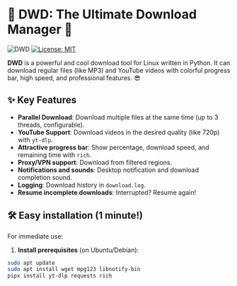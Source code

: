 # 🚀 DWD: The Ultimate Download Manager 🚀

![DWD](https://img.shields.io/badge/DWD-v1.0-blue?style=flat-square&logo=python) [![License: MIT](https://img.shields.io/badge/License-MIT-yellow.svg)](https://opensource.org/licenses/MIT)

**DWD** is a powerful and cool download tool for Linux written in Python. It can download regular files (like MP3) and YouTube videos with colorful progress bar, high speed, and professional features. 😎

## ✨ Key Features
- **Parallel Download**: Download multiple files at the same time (up to 3 threads, configurable).
- **YouTube Support**: Download videos in the desired quality (like 720p) with `yt-dlp`.
- **Attractive progress bar**: Show percentage, download speed, and remaining time with `rich`.
- **Proxy/VPN support**: Download from filtered regions.
- **Notifications and sounds**: Desktop notification and download completion sound.
- **Logging**: Download history in `download.log`.
- **Resume incomplete downloads**: Interrupted? Resume again!

## 🛠️ Easy installation (1 minute!)
For immediate use:
1. **Install prerequisites** (on Ubuntu/Debian):
```bash
sudo apt update
sudo apt install wget mpg123 libnotify-bin
pipx install yt-dlp requests rich
